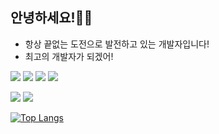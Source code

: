 ## 안녕하세요!👋😎
<ul>
  <li>항상 끝없는 도전으로 발전하고 있는 개발자입니다!</li>
  <li>최고의 개발자가 되겠어!</li>
</ul>
<p>
  <img src="https://img.shields.io/badge/html5-%23E34F26.svg?&style=flat-square&logo=html5&logoColor=white" />
  <img src="https://img.shields.io/badge/css3-%231572B6.svg?&style=flat-square&logo=css3&logoColor=white" />
  <img src="https://img.shields.io/badge/javascript-%23F7DF1E.svg?&style=flat-square&logo=javascript&logoColor=black" />
  <img src="https://img.shields.io/badge/react-%2361DAFB.svg?&style=flat-square&logo=react&logoColor=black" />
</p>
<p>
  <img src="https://img.shields.io/badge/python-%233776AB.svg?&style=flat-square&logo=python&logoColor=white" />
  <img src="https://img.shields.io/badge/java-%23007396.svg?&style=flat-square&logo=java&logoColor=white" />
</p>

[![Top Langs](https://github-readme-stats.vercel.app/api/top-langs/?username=Yanasna)](https://github.com/anuraghazra/github-readme-stats)

<!--
**Yanasna/Yanasna** is a ✨ _special_ ✨ repository because its `README.md` (this file) appears on your GitHub profile.

Here are some ideas to get you started:

- 🔭 I’m currently working on ...
- 🌱 I’m currently learning ...
- 👯 I’m looking to collaborate on ...
- 🤔 I’m looking for help with ...
- 💬 Ask me about ...
- 📫 How to reach me: ...
- 😄 Pronouns: ...
- ⚡ Fun fact: ...
-->
